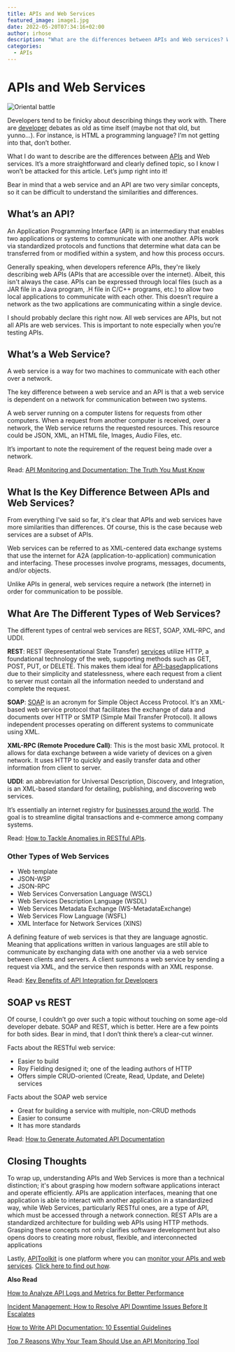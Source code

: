 ```yaml
---
title: APIs and Web Services
featured_image: image1.jpg
date: 2022-05-20T07:34:16+02:00
author: irhose
description: "What are the differences between APIs and Web services? When should you use either? Find out in this deep dive into these two critical concepts"
categories:
  - APIs
---
```


# APIs and Web Services

![Oriental battle](./image1.jpg)

Developers tend to be finicky about describing things they work with. There are [developer](https://apitoolkit.io/blog/top-api-tools-for-developers/) debates as old as time itself (maybe not that old, but yunno…). For instance, is HTML a programming language? I’m not getting into that, don’t bother.

What I do want to describe are the differences between [APIs](https://apitoolkit.io/blog/best-api-monitoring-and-observability-tools/) and Web services. It’s a more straightforward and clearly defined topic, so I know I won’t be attacked for this article. Let’s jump right into it!

Bear in mind that a web service and an API are two very similar concepts, so it can be difficult to understand the similarities and differences.

## What’s an API?

An Application Programming Interface (API) is an intermediary that enables two applications or systems to communicate with one another. APIs work via standardized protocols and functions that determine what data can be transferred from or modified within a system, and how this process occurs.

Generally speaking, when developers reference APIs, they're likely describing web APIs (APIs that are accessible over the internet). Albeit, this isn't always the case. APIs can be expressed through local files (such as a JAR file in a Java program, .H file in C/C++ programs, etc.) to allow two local applications to communicate with each other. This doesn’t require a network as the two applications are communicating within a single device.

I should probably declare this right now. All web services are APIs, but not all APIs are web services. This is important to note especially when you’re testing APIs.

## What’s a Web Service?

A web service is a way for two machines to communicate with each other over a network.

The key difference between a web service and an API is that a web service is dependent on a network for communication between two systems.

A web server running on a computer listens for requests from other computers. When a request from another computer is received, over a network, the Web service returns the requested resources. This resource could be JSON, XML, an HTML file, Images, Audio Files, etc.

It’s important to note the requirement of the request being made over a network.

Read: [API Monitoring and Documentation: The Truth You Must Know](https://apitoolkit.io/blog/api-documentation-and-observability-the-truth-you-must-know/)

## What Is the Key Difference Between APIs and Web Services?

From everything I've said so far, it's clear that APIs and web services have more similarities than differences. Of course, this is the case because web services are a subset of APIs.

Web services can be referred to as XML-centered data exchange systems that use the internet for A2A (application-to-application) communication and interfacing. These processes involve programs, messages, documents, and/or objects.

Unlike APIs in general, web services require a network (the internet) in order for communication to be possible.

## What Are The Different Types of Web Services?

The different types of central web services are REST, SOAP, XML-RPC, and UDDI.

**REST**: REST (Representational State Transfer) [services](https://apitoolkit.io/blog/anomalies-in-restful-apis/) utilize HTTP, a foundational technology of the web, supporting methods such as GET, POST, PUT, or DELETE. This makes them ideal for [API-based](https://apitoolkit.io/blog/the-ultimate-api-management-strategy/)applications due to their simplicity and statelessness, where each request from a client to server must contain all the information needed to understand and complete the request.

**SOAP**: [SOAP](https://apitoolkit.io/blog/everything-about-soap-apis/) is an acronym for Simple Object Access Protocol. It's an XML-based web service protocol that facilitates the exchange of data and documents over HTTP or SMTP (Simple Mail Transfer Protocol). It allows independent processes operating on different systems to communicate using XML.

**XML-RPC (Remote Procedure Call)**: This is the most basic XML protocol. It allows for data exchange between a wide variety of devices on a given network. It uses HTTP to quickly and easily transfer data and other information from client to server.

**UDDI**: an abbreviation for Universal Description, Discovery, and Integration, is an XML-based standard for detailing, publishing, and discovering web services.

It’s essentially an internet registry for [businesses around the world](https://apitoolkit.io/blog/api-as-a-product/). The goal is to streamline digital transactions and e-commerce among company systems.

Read: [How to Tackle Anomalies in RESTful APIs](https://apitoolkit.io/blog/anomalies-in-restful-apis/).

### Other Types of Web Services

- Web template
- JSON-WSP
- JSON-RPC
- Web Services Conversation Language (WSCL)
- Web Services Description Language (WSDL)
- Web Services Metadata Exchange (WS-MetadataExchange)
- Web Services Flow Language (WSFL)
- XML Interface for Network Services (XINS)

A defining feature of web services is that they are language agnostic. Meaning that applications written in various languages are still able to communicate by exchanging data with one another via a web service between clients and servers. A client summons a web service by sending a request via XML, and the service then responds with an XML response.

Read: [Key Benefits of API Integration for Developers](https://apitoolkit.io/blog/benefits-of-api-integration/)

## SOAP vs REST

Of course, I couldn’t go over such a topic without touching on some age-old developer debate. SOAP and REST, which is better. Here are a few points for both sides. Bear in mind, that I don’t think there’s a clear-cut winner.

Facts about the RESTful web service:

- Easier to build
- Roy Fielding designed it; one of the leading authors of HTTP
- Offers simple CRUD-oriented (Create, Read, Update, and Delete) services

Facts about the SOAP web service

- Great for building a service with multiple, non-CRUD methods
- Easier to consume
- It has more standards

Read: [How to Generate Automated API Documentation](https://apitoolkit.io/blog/how-to-generate-automated-api-documentation/)

## Closing Thoughts

To wrap up, understanding APIs and Web Services is more than a technical distinction; it's about grasping how modern software applications interact and operate efficiently. APIs are application interfaces, meaning that one application is able to interact with another application in a standardized way, while Web Services, particularly RESTful ones, are a type of API, which must be accessed through a network connection. REST APIs are a standardized architecture for building web APIs using HTTP methods. Grasping these concepts not only clarifies software development but also opens doors to creating more robust, flexible, and interconnected applications

Lastly, [APIToolkit](https://apitoolkit.io) is one platform where you can [monitor your APIs and web services](https://apitoolkit.io/blog/why-you-need-an-api-monitoring-tool/). [Click here to find out how](https://apitoolkit.io).

**Also Read**

[How to Analyze API Logs and Metrics for Better Performance](https://apitoolkit.io/blog/api-logs-and-metrics/)

[Incident Management: How to Resolve API Downtime Issues Before It Escalates](https://apitoolkit.io/blog/api-downtime/)

[How to Write API Documentation: 10 Essential Guidelines](https://apitoolkit.io/blog/how-to-write-api-docs/)

[Top 7 Reasons Why Your Team Should Use an API Monitoring Tool](https://apitoolkit.io/blog/why-you-need-an-api-monitoring-tool/)
